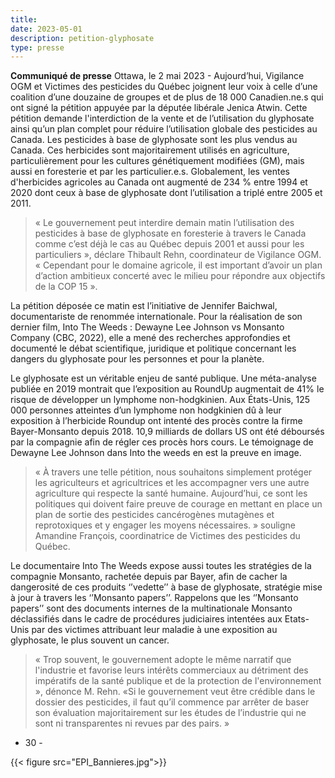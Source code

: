 ```yaml
---
title:
date: 2023-05-01
description: petition-glyphosate 
type: presse 
---
```


**Communiqué de presse**
Ottawa, le 2 mai 2023 -  Aujourd’hui, Vigilance OGM et Victimes des pesticides du Québec joignent leur voix à celle d’une coalition d’une douzaine de groupes et de plus de 18 000 Canadien.ne.s qui ont signé la pétition appuyée par la députée libérale Jenica Atwin. Cette pétition demande l'interdiction de la vente et de l’utilisation du glyphosate ainsi qu’un plan complet pour réduire l’utilisation globale des pesticides au Canada. Les pesticides à base de  glyphosate sont les plus vendus au Canada. Ces herbicides sont majoritairement utilisés en agriculture,  particulièrement pour les cultures génétiquement modifiées (GM), mais aussi en foresterie et par les particulier.e.s. Globalement, les ventes d'herbicides agricoles au Canada ont augmenté de 234 % entre 1994 et 2020 dont ceux à base de glyphosate dont l’utilisation a triplé entre 2005 et 2011.

> « Le gouvernement peut interdire demain matin l’utilisation des pesticides à base de glyphosate en foresterie à travers le Canada comme c’est déjà le cas au Québec depuis 2001 et aussi pour les particuliers », déclare Thibault Rehn, coordinateur de Vigilance OGM. « Cependant pour le domaine agricole, il est important d’avoir un plan d’action ambitieux concerté avec le milieu pour répondre aux objectifs de la COP 15 ».

La pétition déposée ce matin est l’initiative de Jennifer Baichwal, documentariste de renommée internationale. Pour la réalisation de son dernier film, Into The Weeds : Dewayne Lee Johnson vs Monsanto Company (CBC, 2022), elle a mené des recherches approfondies et documenté le débat scientifique, juridique et politique concernant les dangers du glyphosate pour les personnes et pour la planète. 

Le glyphosate est un véritable enjeu de santé publique. Une méta-analyse publiée en 2019 montrait que l’exposition au RoundUp augmentait de 41% le risque de développer un lymphome non-hodgkinien. Aux États-Unis, 125 000 personnes atteintes d’un lymphome non hodgkinien dû à leur exposition à l’herbicide Roundup ont intenté des procès contre la firme Bayer-Monsanto depuis 2018. 10,9 milliards de dollars US ont été déboursés par la compagnie afin de régler ces procès hors cours. Le témoignage de Dewayne Lee Johnson dans Into the weeds en est la preuve en image.

> « À travers une telle pétition, nous souhaitons simplement protéger les agriculteurs et agricultrices et les accompagner vers une autre agriculture qui respecte la santé humaine. Aujourd’hui, ce sont les politiques qui doivent faire preuve de courage en mettant en place un plan de sortie des pesticides cancérogènes mutagènes et reprotoxiques et y engager les moyens nécessaires. » souligne Amandine François, coordinatrice de Victimes des pesticides du Québec.

Le documentaire Into The Weeds expose aussi toutes les stratégies de la compagnie Monsanto, rachetée depuis par Bayer, afin de cacher la dangerosité de ces produits ‘’vedette’’ à base de glyphosate, stratégie mise à jour à travers les ‘’Monsanto papers’’. Rappelons que les ‘’Monsanto papers’’ sont des documents internes de la multinationale Monsanto déclassifiés dans le cadre de procédures judiciaires intentées aux Etats-Unis par des victimes attribuant leur maladie à une exposition au glyphosate, le plus souvent un cancer.

> « Trop souvent, le gouvernement adopte le même narratif que l'industrie et favorise leurs intérêts commerciaux au détriment des impératifs de la santé publique et de la protection de l'environnement », dénonce M. Rehn. «Si le gouvernement veut être crédible dans le dossier des pesticides, il faut qu’il commence par arrêter de baser son évaluation majoritairement  sur les études de l’industrie qui ne sont ni transparentes ni revues par des pairs. »

- 30 -

{{< figure src="EPI_Bannieres.jpg">}}
